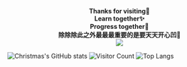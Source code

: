 <div align="center">
  <b>Thanks for visiting🍻</b><br>
   <b>Learn together✨</b><br>
   <b>Progress together🎇</b><br>
   <b>除除除此之外最最最重要的是要天天开心凹🥳</b><br>
  <img align="center" src="https://github-readme-stats.vercel.app/api/top-langs/?username=chank616&layout=compact&theme=transparent&hide_border=true" />
</div>

![Christmas's GitHub stats](https://github-readme-stats.vercel.app/api?username=chank616&show_icons=true&theme=tokyonight)
![Visitor Count](https://profile-counter.glitch.me/chank616/count.svg)
![Top Langs](https://github-readme-stats.vercel.app/api/top-langs/?username=chank616&layout=compact&theme=tokyonight)


